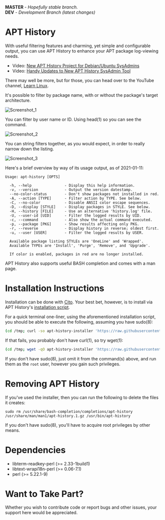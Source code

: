 **MASTER** - _Hopefully stable branch._\
**DEV** - _Development Branch (latest changes)_

# APT History

With useful filtering features and charming, yet simple and configurable output, you can use APT History to enhance your APT package log-viewing needs.

* Video: [New APT History Project for Debian/Ubuntu SysAdmins](https://www.youtube.com/watch?v=NRKhxaL0kGQ)
* Video: [Handy Updates to New APT History SysAdmin Tool](https://www.youtube.com/watch?v=bV-Ts8OE2tE)

There may well be more, but for those, you can head over to the YouTube channel, [Learn Linux](https://www.youtube.com/c/learnlinux).

It's possible to filter by package name, with or without the package's target architecture.

![Screenshot_1](screenshots/Screenshot_2021-01-13_15:19:27.jpg)

You can filter by user name or ID. Using head(1) so you can see the command.

![Screenshot_2](screenshots/Screenshot_2021-01-13_15:20:23.jpg)

You can string filters together, as you would expect, in order to really narrow down the listing.

![Screenshot_3](screenshots/Screenshot_2021-01-13_15:21:14.jpg)

Here's a brief overview by way of its usage output, as of 2021-01-11:

```
Usage: apt-history [OPTS]

  -h, --help               - Display this help information.
  -v, --version            - Output the version datestamp.
  --no-color-status        - Don't show packages not installed in red.
  -A, --action [TYPE]      - Filter action by TYPE. See below.
  -C, --no-color           - Disable ANSII color escape sequences.
  -D, --display [STYLE]    - Display packages in STYLE. See below.
  -H, --history [FILE]     - Use an alternative 'history.log' file.
  -U, --user-id [UID]      - Filter the logged results by UID.
  -c, --command            - Also show the actual command executed.
  -p, --package [PKG]      - Show results affecting only PKG.
  -r, --reverse            - Display history in reverse; oldest first.
  -u, --user [USER]        - Filter the logged results by USER.

  Available package listing STYLEs are 'OneLine' and 'Wrapped'.
  Available TYPEs are 'Install', 'Purge', 'Remove', and 'Upgrade'.

  If color is enabled, packages in red are no longer installed.
```

APT History also supports useful BASH completion and comes with a man page.

# Installation Instructions

Installation can be done with [Cito](https://github.com/terminalforlife/Extra/blob/master/source/cito). Your best bet, however, is to install via APT History's [installation script](https://github.com/terminalforlife/PerlProjects/blob/master/source/apt-history/apt-history-installer).

For a quick terminal one-liner, using the aforementioned installation script, you should be able to execute the following, assuming you have sudo(8):

```sh
(cd /tmp; curl -so apt-history-installer 'https://raw.githubusercontent.com/terminalforlife/PerlProjects/master/source/apt-history/apt-history-installer' && sudo \sh apt-history-installer; rm apt-history-installer)
```

If that fails, you probably don't have curl(1), so try wget(1):

```sh
(cd /tmp; wget -qO apt-history-installer 'https://raw.githubusercontent.com/terminalforlife/PerlProjects/master/source/apt-history/apt-history-installer' && sudo \sh apt-history-installer; rm apt-history-installer)
```

If you don't have sudo(8), just omit it from the command(s) above, and run them as the `root` user, however you gain such privileges.

# Removing APT History

If you've used the installer, then you can run the following to delete the files it creates:

```
sudo rm /usr/share/bash-completion/completions/apt-history /usr/share/man/man1/apt-history.1.gz /usr/bin/apt-history
```

If you don't have sudo(8), you'll have to acquire root privileges by other means.

# Dependencies

* libterm-readkey-perl (>= 2.33-1build1)
* libtext-wrapi18n-perl (>= 0.06-7.1)
* perl (>= 5.22.1-9)

# Want to Take Part?

Whether you wish to contribute code or report bugs and other issues, your support here would be appreciated.
